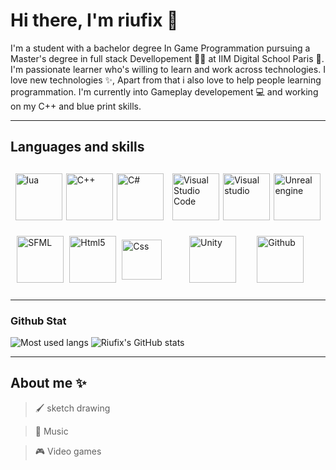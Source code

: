 # Hi there, I'm riufix 👋

I'm a student with a bachelor degree In Game Programmation pursuing a Master's degree in full stack Devellopement 👨‍🎓 at IIM Digital School Paris 🏫. I'm passionate learner who's willing to learn and work across technologies. I love new technologies ✨, Apart from that i also love to help people learning programmation. I'm currently into Gameplay developement 💻 and working on my C++ and blue print skills.

____________________________
## Languages and skills

<div style="display: flex;flex-direction: row;justify-content: space-evenly;width: 100%;height: 200px;">
    <div style="display: flex;flex-direction: row;justify-content: space-evenly;align-items: center;flex-wrap: wrap;width: 250px;">
        <img style="height: 75px;width: auto;" src="https://upload.wikimedia.org/wikipedia/commons/thumb/c/cf/Lua-Logo.svg/1200px-Lua-Logo.svg.png" alt="lua">
        <img style="height: 75px;width: auto;" src="https://upload.wikimedia.org/wikipedia/commons/thumb/1/18/ISO_C%2B%2B_Logo.svg/1200px-ISO_C%2B%2B_Logo.svg.png" alt="C++">
        <img style="height: 75px;width: auto;" src="https://www.sparks-formation.com/wp-content/uploads/2020/07/langage-c-sharp.png" alt="C#">
        <img style="height: 75px;width: auto;" src ="https://upload.wikimedia.org/wikipedia/commons/thumb/a/a0/SFML_Logo.svg/1200px-SFML_Logo.svg.png" alt="SFML">
        <img style="height: 75px;width: auto;" src ="https://cdn.icon-icons.com/icons2/1488/PNG/512/5352-html5_102567.png" alt="Html5">
        <img style="height: 64px;width: auto;" src ="https://upload.wikimedia.org/wikipedia/commons/thumb/6/62/CSS3_logo.svg/800px-CSS3_logo.svg.png" alt="Css">
    </div>
    <div style="display: flex;flex-direction: row;justify-content: space-evenly;align-items: center;flex-wrap: wrap;width: 250px;">
        <img style="height: 75px;width: auto;" src="https://upload.wikimedia.org/wikipedia/commons/thumb/9/9a/Visual_Studio_Code_1.35_icon.svg/2048px-Visual_Studio_Code_1.35_icon.svg.png" alt="Visual Studio Code">
        <img style="height: 75px;width: auto;" src="https://1000logos.net/wp-content/uploads/2023/04/Visual-Studio-logo.png" alt="Visual studio">
        <img style="height: 75px;width: auto;" src="https://cdn2.unrealengine.com/ue-logo-stacked-unreal-engine-w-677x545-fac11de0943f.png" alt="Unreal engine">
        <img style="height: 75px;width: auto;" src="https://i.redd.it/tu3gt6ysfxq71.png" alt="Unity">
        <img style="height: 75px;width: auto;" src="https://cdn.icon-icons.com/icons2/1476/PNG/512/github_101792.png" alt="Github">
    </div>    
</div>

____________________________
### Github Stat
![Most used langs](https://github-readme-stats.vercel.app/api/top-langs/?username=riufix&layout=compact)
![Riufix's GitHub stats](https://github-readme-stats-sigma-five.vercel.app/api?username=riufix&count_private=true&theme=tokyonight&hide=contribs,prs)

____________________________
## About me ✨

> 🖌 sketch drawing

> 🎵 Music

> 🎮 Video games
